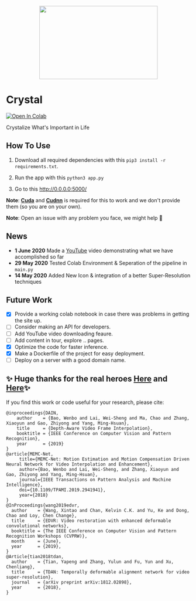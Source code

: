 <p align="center">
  <img width="323" height="200" src="https://github.com/MohamedAliRashad/Crystal/blob/master/static/assets/svg/icon.svg">
</p>

# Crystal
[![Open In Colab](https://colab.research.google.com/assets/colab-badge.svg)](https://colab.research.google.com/github/MohamedAliRashad/Crystal/blob/master/Crystal.ipynb)

Crystalize What's Important in Life

## How To Use

1. Download all required dependencies with this
```pip3 install -r requirements.txt```.

2. Run the app with this ```python3 app.py```

3. Go to this http://0.0.0.0:5000/

**Note**: [**Cuda**](https://developer.nvidia.com/cuda-downloads) and [**Cudnn**](https://developer.nvidia.com/cuda-downloads) is required for this to work and we don't provide them (so you are on your own).

**Note**: Open an issue with any problem you face, we might help :cowboy_hat_face:

## News
- **1 June 2020** Made a [YouTube](https://www.youtube.com/watch?v=Fuum9eexgUg) video demonstrating what we have accomplished so far 
- **29 May 2020** Tested Colab Environment & Seperation of the pipeline in `main.py`
- **14 May 2020** Added New Icon & integration of a better Super-Resolution techniques

## Future Work
- [x] Provide a working colab notebook in case there was problems in getting the site up.
- [ ] Consider making an API for developers.
- [ ] Add YouTube video downloading feaure.
- [ ] Add content in tour, explore .. pages.
- [x] Optimize the code for faster inference.
- [x] Make a Dockerfile of the project for easy deployment.
- [ ] Deploy on a server with a good domain name.

## :sparkles: Huge thanks for the real heroes [Here](https://github.com/baowenbo/DAIN) and [Here](https://github.com/xinntao/EDVR):sparkles:
If you find this work or code useful for your research, please cite:
```
@inproceedings{DAIN,
    author    = {Bao, Wenbo and Lai, Wei-Sheng and Ma, Chao and Zhang, Xiaoyun and Gao, Zhiyong and Yang, Ming-Hsuan}, 
    title     = {Depth-Aware Video Frame Interpolation}, 
    booktitle = {IEEE Conference on Computer Vision and Pattern Recognition},
    year      = {2019}
}
@article{MEMC-Net,
     title={MEMC-Net: Motion Estimation and Motion Compensation Driven Neural Network for Video Interpolation and Enhancement},
     author={Bao, Wenbo and Lai, Wei-Sheng, and Zhang, Xiaoyun and Gao, Zhiyong and Yang, Ming-Hsuan},
     journal={IEEE Transactions on Pattern Analysis and Machine Intelligence},
     doi={10.1109/TPAMI.2019.2941941},
     year={2018}
}
@InProceedings{wang2019edvr,
  author    = {Wang, Xintao and Chan, Kelvin C.K. and Yu, Ke and Dong, Chao and Loy, Chen Change},
  title     = {EDVR: Video restoration with enhanced deformable convolutional networks},
  booktitle = {The IEEE Conference on Computer Vision and Pattern Recognition Workshops (CVPRW)},
  month     = {June},
  year      = {2019},
}
@Article{tian2018tdan,
  author    = {Tian, Yapeng and Zhang, Yulun and Fu, Yun and Xu, Chenliang},
  title     = {TDAN: Temporally deformable alignment network for video super-resolution},
  journal   = {arXiv preprint arXiv:1812.02898},
  year      = {2018},
}
```
